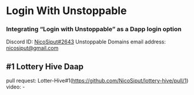 # Login With Unstoppable
### Integrating “Login with Unstoppable” as a Dapp login option

Discord ID: [NicoSiput#2643](https://discordapp.com/users/524064020437925888)
Unstoppable Domains email address: nicosiput@gmail.com

## #1 Lottery Hive Daap
pull request: Lotter-Hive#1(https://github.com/NicoSiput/lottery-hive/pull/1)
video: -
